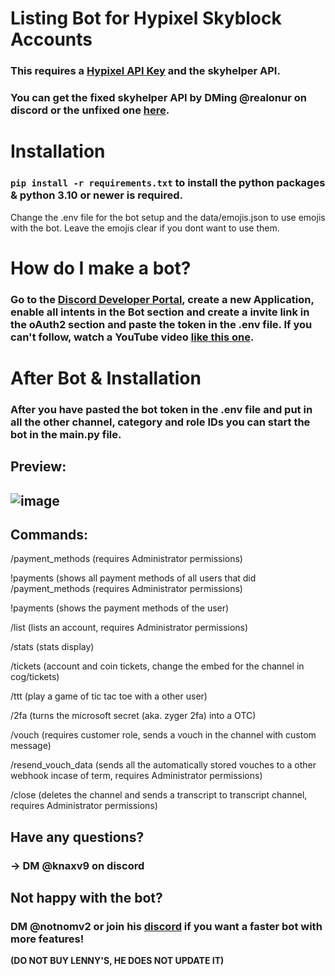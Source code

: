 # Listing Bot for Hypixel Skyblock Accounts
### This requires a [Hypixel API Key](https://developer.hypixel.net) **and** the skyhelper API. 
### You can get the fixed skyhelper API by DMing @realonur on discord or the unfixed one [here](https://github.com/Altpapier/SkyHelperAPI/blob/master/README.md). 

# Installation 
### `pip install -r requirements.txt` to install the python packages & python 3.10 or newer is required.

Change the .env file for the bot setup and the data/emojis.json to use emojis with the bot. Leave the emojis clear if you dont want to use them. 

# How do I make a bot?
### Go to the [Discord Developer Portal](https://discord.com/developers/applications), create a new Application, enable all intents in the Bot section and create a invite link in the oAuth2 section and paste the token in the .env file. If you can't follow, watch a YouTube video [like this one](https://www.youtube.com/watch?v=zrNloK9b1ro).

# After Bot & Installation 
### After you have pasted the bot token in the .env file and put in all the other channel, category and role IDs you can start the bot in the main.py file. 

## Preview:
## ![image](https://github.com/Knirx/uwuDaddySchubilegend/assets/147601199/ebe9569f-8431-48c4-a88a-938648718073)

## Commands:

/payment_methods (requires Administrator permissions)

!payments (shows all payment methods of all users that did /payment_methods (requires Administrator permissions)

!payments <user> (shows the payment methods of the user)

/list (lists an account, requires Administrator permissions)

/stats (stats display)

/tickets (account and coin tickets, change the embed for the channel in cog/tickets)

/ttt (play a game of tic tac toe with a other user)

/2fa (turns the microsoft secret (aka. zyger 2fa) into a OTC)

/vouch (requires customer role, sends a vouch in the channel with custom message)

/resend_vouch_data (sends all the automatically stored vouches to a other webhook incase of term, requires Administrator permissions)

/close (deletes the channel and sends a transcript to transcript channel, requires Administrator permissions)

## Have any questions?
### -> DM @knaxv9 on discord

## Not happy with the bot?
### DM @notnomv2 or join his [discord](https://discord.gg/noms) if you want a faster bot with more features!
**(DO NOT BUY LENNY'S, HE DOES NOT UPDATE IT)**

